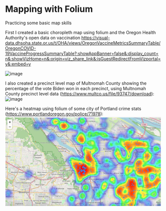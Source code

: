 # Mapping with Folium 
Practicing some basic map skills


First I created a basic choropleth map using folium and the Oregon Health Authority's open data on 
vaccination https://visual-data.dhsoha.state.or.us/t/OHA/views/OregonVaccineMetricsSummaryTable/OregonCOVID-19VaccineProgressSummaryTable?:showAppBanner=false&:display_count=n&:showVizHome=n&:origin=viz_share_link&:isGuestRedirectFromVizportal=y&:embed=y

![image](https://user-images.githubusercontent.com/1906954/137801303-1d65a98c-c490-47ab-a5f4-d1e7b158e69f.png)


I also created a precinct level map of Multnomah County showing the percentage of the vote Biden won in each precinct,
using Multnomah County precinct level data (https://www.multco.us/file/93747/download):
![image](https://user-images.githubusercontent.com/1906954/137789990-3efbcad7-b61a-47a2-b46c-a83f518ac5a1.png)

Here's a heatmap using folium of some city of Portland crime stats (https://www.portlandoregon.gov/police/71978):
![img_1.png](img_1.png)
